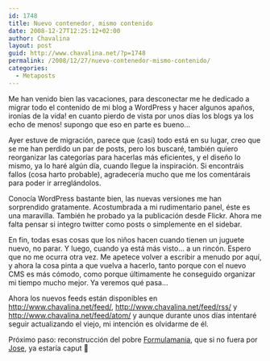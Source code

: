 ```yaml
---
id: 1748
title: Nuevo contenedor, mismo contenido
date: 2008-12-27T12:25:12+02:00
author: Chavalina
layout: post
guid: http://www.chavalina.net/?p=1748
permalink: /2008/12/27/nuevo-contenedor-mismo-contenido/
categories:
  - Metaposts
---
```

Me han venido bien las vacaciones, para desconectar me he dedicado a migrar todo el contenido de mi blog a WordPress y hacer algunos apaños, ironías de la vida! en cuanto pierdo de vista por unos días los blogs ya los echo de menos! supongo que eso en parte es bueno…

Ayer estuve de migración, parece que (casi) todo está en su lugar, creo que se me han perdido un par de posts, pero los buscaré, también quiero reorganizar las categorías para hacerlas más eficientes, y el diseño lo mismo, ya lo haré algún día, cuando llegue la inspiración. Si encontráis fallos (cosa harto probable), agradecería mucho que me los comentárais para poder ir arreglándolos.

Conocía WordPress bastante bien, las nuevas versiones me han sorprendido gratamente. Acostumbrada a mi rudimentario panel, éste es una maravilla. También he probado ya la publicación desde Flickr. Ahora me falta pensar si integro twitter como posts o simplemente en el sidebar.

En fin, todas esas cosas que los niños hacen cuando tienen un juguete nuevo, no parar. Y luego, cuando ya está más visto… a un rincón. Espero que no me ocurra otra vez. Me apetece volver a escribir a menudo por aquí, y ahora la cosa pinta a que vuelva a hacerlo, tanto porque con el nuevo CMS es más cómodo, como porque últimamente he conseguido organizar mi tiempo mucho mejor. Ya veremos qué pasa…

Ahora los nuevos feeds están disponibles en <http://www.chavalina.net/feed/>, <http://www.chavalina.net/feed/rss/> y <http://www.chavalina.net/feed/atom/> y aunque durante unos días intentaré seguir actualizando el viejo, mi intención es olvidarme de él.

Próximo paso: reconstrucción del pobre [Formulamania](formulamania.com), que si no fuera por [Jose](http://blogdeljose.blogspot.com/), ya estaría caput 🙁
